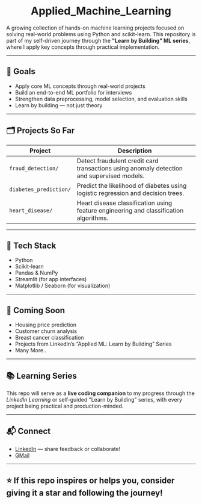 <h1 align="center">Applied_Machine_Learning</h1>

A growing collection of hands-on machine learning projects focused on solving real-world problems using Python and scikit-learn. This repository is part of my self-driven journey through the **"Learn by Building" ML series**, where I apply key concepts through practical implementation.

---

## 🎯 Goals

- Apply core ML concepts through real-world projects
- Build an end-to-end ML portfolio for interviews
- Strengthen data preprocessing, model selection, and evaluation skills
- Learn by building — not just theory

---

## 🗂️ Projects So Far

| Project | Description |
|--------|-------------|
| `fraud_detection/` | Detect fraudulent credit card transactions using anomaly detection and supervised models. |
| `diabetes_prediction/` | Predict the likelihood of diabetes using logistic regression and decision trees. |
| `heart_disease/` | Heart disease classification using feature engineering and classification algorithms. |

---

## 🧠 Tech Stack

- Python
- Scikit-learn
- Pandas & NumPy
- Streamlit (for app interfaces)
- Matplotlib / Seaborn (for visualization)

---

## 🧱 Coming Soon

- Housing price prediction
- Customer churn analysis
- Breast cancer classification
- Projects from LinkedIn’s “Applied ML: Learn by Building” Series
- Many More..

---

## 📚 Learning Series

This repo will serve as a **live coding companion** to my progress through the *LinkedIn Learning* or self-guided "Learn by Building" series, with every project being practical and production-minded.

---

## 📬 Connect

- [LinkedIn](https://www.linkedin.com/in/yourprofile) — share feedback or collaborate!
- [GMail](devg7898@gmail.com)

---

## ⭐️ If this repo inspires or helps you, consider giving it a star and following the journey!
